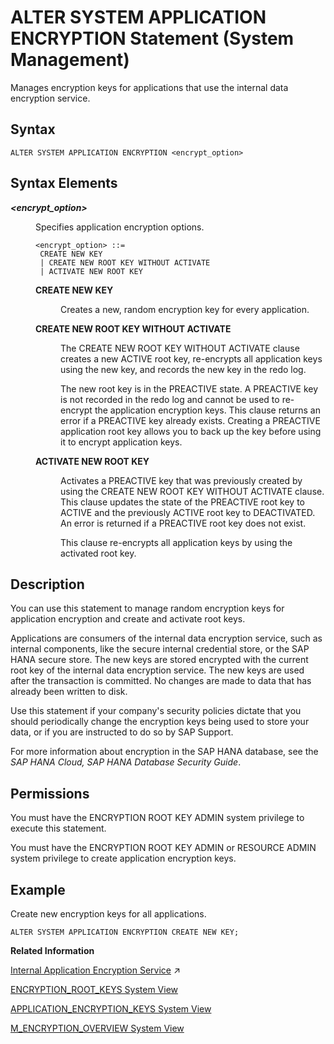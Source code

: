<!-- loiof42595956f5b1014bc6cb241d3d75fc2 -->

# ALTER SYSTEM APPLICATION ENCRYPTION Statement \(System Management\)

Manages encryption keys for applications that use the internal data encryption service.



<a name="loiof42595956f5b1014bc6cb241d3d75fc2__sql_alter_system_application_encryption_1sql_alter_system_application_encryption_syntax"/>

## Syntax

```
ALTER SYSTEM APPLICATION ENCRYPTION <encrypt_option>
```



<a name="loiof42595956f5b1014bc6cb241d3d75fc2__sql_alter_system_application_encryption_1sql_alter_system_application_encryption_syntax_elements"/>

## Syntax Elements


<dl>
<dt><b>

*<encrypt\_option\>*

</b></dt>
<dd>

Specifies application encryption options.

```
<encrypt_option> ::=
 CREATE NEW KEY
 | CREATE NEW ROOT KEY WITHOUT ACTIVATE
 | ACTIVATE NEW ROOT KEY
```


<dl>
<dt><b>

CREATE NEW KEY

</b></dt>
<dd>

Creates a new, random encryption key for every application.



</dd><dt><b>

CREATE NEW ROOT KEY WITHOUT ACTIVATE

</b></dt>
<dd>

The CREATE NEW ROOT KEY WITHOUT ACTIVATE clause creates a new ACTIVE root key, re-encrypts all application keys using the new key, and records the new key in the redo log.

The new root key is in the PREACTIVE state. A PREACTIVE key is not recorded in the redo log and cannot be used to re-encrypt the application encryption keys. This clause returns an error if a PREACTIVE key already exists. Creating a PREACTIVE application root key allows you to back up the key before using it to encrypt application keys.



</dd><dt><b>

ACTIVATE NEW ROOT KEY

</b></dt>
<dd>

Activates a PREACTIVE key that was previously created by using the CREATE NEW ROOT KEY WITHOUT ACTIVATE clause. This clause updates the state of the PREACTIVE root key to ACTIVE and the previously ACTIVE root key to DEACTIVATED. An error is returned if a PREACTIVE root key does not exist.

This clause re-encrypts all application keys by using the activated root key.



</dd>
</dl>



</dd>
</dl>



<a name="loiof42595956f5b1014bc6cb241d3d75fc2__sql_alter_system_application_encryption_1sql_alter_system_application_encryption_description"/>

## Description

You can use this statement to manage random encryption keys for application encryption and create and activate root keys.

Applications are consumers of the internal data encryption service, such as internal components, like the secure internal credential store, or the SAP HANA secure store. The new keys are stored encrypted with the current root key of the internal data encryption service. The new keys are used after the transaction is committed. No changes are made to data that has already been written to disk.

Use this statement if your company's security policies dictate that you should periodically change the encryption keys being used to store your data, or if you are instructed to do so by SAP Support.

For more information about encryption in the SAP HANA database, see the *SAP HANA Cloud, SAP HANA Database Security Guide*.



<a name="loiof42595956f5b1014bc6cb241d3d75fc2__section_any_gfd_pbb"/>

## Permissions

You must have the ENCRYPTION ROOT KEY ADMIN system privilege to execute this statement.

You must have the ENCRYPTION ROOT KEY ADMIN or RESOURCE ADMIN system privilege to create application encryption keys.



<a name="loiof42595956f5b1014bc6cb241d3d75fc2__sql_alter_system_application_encryption_1sql_alter_system_application_encryption_examples"/>

## Example

Create new encryption keys for all applications.

```
ALTER SYSTEM APPLICATION ENCRYPTION CREATE NEW KEY;
```

**Related Information**  


[Internal Application Encryption Service](https://help.sap.com/viewer/c82f8d6a84c147f8b78bf6416dae7290/2023_2_QRC/en-US/7a1a582f27404567828a737fc2c2b190.html "The internal encryption service is used internally by applications requiring data encryption.") :arrow_upper_right:

[ENCRYPTION\_ROOT\_KEYS System View](../../020-System-Views-Reference/021-System-Views/encryption-root-keys-system-view-40c7f48.md "Provides information about root keys.")

[APPLICATION\_ENCRYPTION\_KEYS System View](../../020-System-Views-Reference/021-System-Views/application-encryption-keys-system-view-d2c58ec.md "Provides information about encryption keys used by applications.")

[M\_ENCRYPTION\_OVERVIEW System View](../../020-System-Views-Reference/022-Monitoring-Views/m-encryption-overview-system-view-ee1a50a.md "Reports the encryption status for all data at rest where encryption is supported.")


